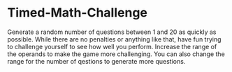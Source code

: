 # Timed-Math-Challenge
 Generate a random number of questions between 1 and 20 as quickly as possible. 
 While there are no penalties or anything like that, have fun trying to challenge yourself to see how well you perform. Increase the range of the operands to make the game more challenging. You can also change the range for the number of qestions to generate more questions.
